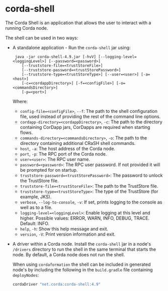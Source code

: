 # corda-shell

The Corda Shell is an application that allows the user to interact with a running Corda node.

The shell can be used in two ways:

- A standalone application - Run the `corda-shell` jar using:

    ```shell
     java -jar corda-shell-4.9.jar [-hvV] [--logging-level=<loggingLevel>] [--password=<password>]
        [--truststore-file=<trustStoreFile>]
        [--truststore-password=<trustStorePassword>]
        [--truststore-type=<trustStoreType>] [--user=<user>] [-a=<host>]
        [-c=<cordappDirectory>] [-f=<configFile>] [-o=<commandsDirectory>]
        [-p=<port>]
    ```

  Where:

    - `config-file=<configFile>`, `--f`: The path to the shell configuration file, used instead of providing the rest of the command line options.
    - `cordapp-directory=<cordappDirectory>`, `-c`: The path to the directory containing CorDapp jars, CorDapps are required when starting flows.
    - `commands-directory=<commandsDirectory>`, `-o`: The path to the directory containing additional CRaSH shell commands.
    - `host`, `-a`: The host address of the Corda node.
    - `port`, `-p`: The RPC port of the Corda node.
    - `user=<user>`: The RPC user name.
    - `password=<password>`: The RPC user password. If not provided it will be prompted for on startup.
    - `truststore-password=<trustStorePassword>`: The password to unlock the TrustStore file.
    - `truststore-file=<trustStoreFile>`: The path to the TrustStore file.
    - `truststore-type=<trustStoreType>`: The type of the TrustStore (for example, JKS).
    - `verbose`, `--log-to-console`, `-v`: If set, prints logging to the console as well as to a file.
    - `logging-level=<loggingLevel>`: Enable logging at this level and higher. Possible values: ERROR, WARN, INFO, DEBUG, TRACE. Default: INFO.
    - `help`, `-h`: Show this help message and exit.
    - `version`, `-V`: Print version information and exit.
    

- A driver within a Corda node. Install the `corda-shell` jar in a node's `/drivers` directory to run the shell in the same terminal that starts the node. By default, a Corda node does not run the shell.

    When using `cordaformation` the shell can be included in generated node's by including the following in the `build.gradle` file containing `deployNodes`:
  
    ```groovy
    cordaDriver "net.corda:corda-shell:4.9"
    ```